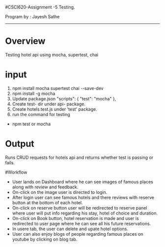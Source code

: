 #CSCI620-Assignment -5 Testing.

Program by : Jayesh Sathe 
             
------------------------------------------------------------------------------------------------------------------------------------
# Overview
Testing hotel api using  mocha, supertest, chai

# input 
1) npm install  mocha supertest chai --save-dev
2) npm install -g mocha
3) Update package.json 
  "scripts": {
    "test": "mocha"
  },
4) Create test- dir under api- package.
5) Create hotels.test.js under 'test' package.
6) run the command for testing 
- npm test or mocha

# Output 
Runs CRUD requests for hotels api and returns whether test is passing or fails.

#Workflow
- User lands on Dashboard where he can see images of famous places along with review and feedback. 
- On-click on the image user is directed to login. 
- After login user can see famous hotels and there reviews with reserve button at the bottom of each hotel. 
- On-click on reserve button user will be redirected to reserve panel where user will put info regarding his stay, hotel of choice and duration. 
- On-click on Book button, hotel reservation is made and user is redirected to user page where he can see all his future reservations. 
- In usere tab, the user can delete and upate hotel options.
- User can also enjoy blogs of people regarding famous places on youtube by clicking on blog tab.
